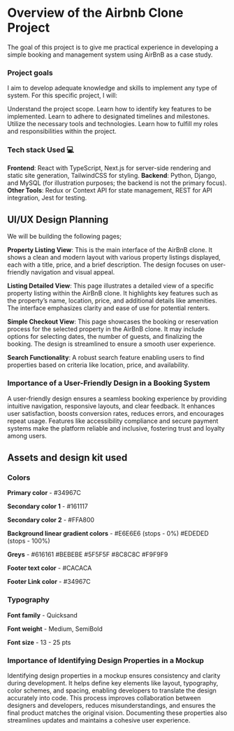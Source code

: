 # Overview of the Airbnb Clone Project
The goal of this project is to give me practical experience in developing a simple booking and management system using AirBnB as a case study. 

### Project goals
I aim to develop adequate knowledge and skills to implement any type of system. For this specific project, I will:

Understand the project scope.
Learn how to identify key features to be implemented.
Learn to adhere to designated timelines and milestones.
Utilize the necessary tools and technologies.
Learn how to fulfill my roles and responsibilities within the project.

### Tech stack Used 💻

**Frontend**: React with TypeScript, Next.js for server-side rendering and static site generation, TailwindCSS for styling.
**Backend**: Python, Django, and MySQL (for illustration purposes; the backend is not the primary focus).
**Other Tools**: Redux or Context API for state management, REST for API integration, Jest for testing.


## UI/UX Design Planning

We will be building the following pages;

**Property Listing View**: This is the main interface of the AirBnB clone. It shows a clean and modern layout with various property listings displayed, each with a title, price, and a brief description. The design focuses on user-friendly navigation and visual appeal.

**Listing Detailed View**: This page illustrates a detailed view of a specific property listing within the AirBnB clone. It highlights key features such as the property’s name, location, price, and additional details like amenities. The interface emphasizes clarity and ease of use for potential renters.

**Simple Checkout View**: This page showcases the booking or reservation process for the selected property in the AirBnB clone. It may include options for selecting dates, the number of guests, and finalizing the booking. The design is streamlined to ensure a smooth user experience.

**Search Functionality**: A robust search feature enabling users to find properties based on criteria like location, price, and availability.

### Importance of a User-Friendly Design in a Booking System

A user-friendly design ensures a seamless booking experience by providing intuitive navigation, responsive layouts, and clear feedback. It enhances user satisfaction, boosts conversion rates, reduces errors, and encourages repeat usage. Features like accessibility compliance and secure payment systems make the platform reliable and inclusive, fostering trust and loyalty among users.

## Assets and design kit used

### Colors
**Primary color** - #34967C

**Secondary color 1** - #161117

**Secondary color 2** - #FFA800

**Background linear gradient colors** - #E6E6E6 (stops - 0%) #EDEDED (stops - 100%)

**Greys** - #616161 #BEBEBE #5F5F5F #8C8C8C #F9F9F9

**Footer text color** - #CACACA 

**Footer Link color** - #34967C

### Typography

**Font family** - Quicksand

**Font weight** - Medium, SemiBold

**Font size** - 13 - 25 pts

### Importance of Identifying Design Properties in a Mockup

Identifying design properties in a mockup ensures consistency and clarity during development. It helps define key elements like layout, typography, color schemes, and spacing, enabling developers to translate the design accurately into code. This process improves collaboration between designers and developers, reduces misunderstandings, and ensures the final product matches the original vision. Documenting these properties also streamlines updates and maintains a cohesive user experience.

